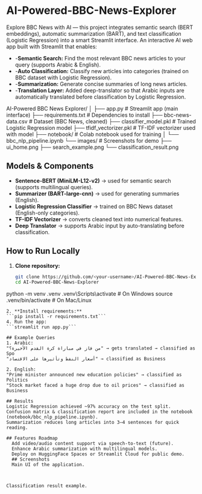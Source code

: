 # AI-Powered-BBC-News-Explorer
Explore BBC News with AI — this project integrates semantic search (BERT embeddings), automatic summarization (BART), and text classification (Logistic Regression) into a smart Streamlit interface.
An interactive AI web app built with Streamlit that enables:
* -**Semantic Search:** Find the most relevant BBC news articles to your query (supports Arabic & English).
* -**Auto Classification:** Classify new articles into categories (trained on BBC dataset with Logistic Regression).
* -**Summarization:** Generate concise summaries of long news articles.
* -**Translation Layer:** Added deep-translator so that Arabic inputs are automatically translated before classification by Logistic Regression.


AI-Powered BBC News Explorer/
│
├── app.py                     # Streamlit app (main interface)
├── requirements.txt           # Dependencies to install
├── bbc-news-data.csv          # Dataset (BBC News, cleaned)
├── classifier_model.pkl       # Trained Logistic Regression model
├── tfidf_vectorizer.pkl       # TF-IDF vectorizer used with model
├── notebook/                  # Colab notebook used for training
│   └── bbc_nlp_pipeline.ipynb
└── images/                    # Screenshots for demo
    ├── ui_home.png
    ├── search_example.png
    └── classification_result.png

   ## Models & Components
* **Sentence-BERT (MiniLM-L12-v2)** → used for semantic search (supports multilingual queries).  
* **Summarizer (BART-large-cnn)** → used for generating summaries (English).  
* **Logistic Regression Classifier** → trained on BBC News dataset (English-only categories).  
* **TF-IDF Vectorizer** → converts cleaned text into numerical features.  
* **Deep Translator** → supports Arabic input by auto-translating before classification.  

 
 ## How to Run Locally
1. **Clone repository:**
   ```bash
   git clone https://github.com/<your-username>/AI-Powered-BBC-News-Explorer.git
   cd AI-Powered-BBC-News-Explorer

python -m venv .venv
.venv\Scripts\activate   # On Windows
source .venv/bin/activate  # On Mac/Linux
```
2. **Install requirements:**
```pip install -r requirements.txt```
4. Run the app:
```streamlit run app.py```

## Example Queries
1. Arabic:
"من فاز في مباراة كرة القدم الأخيرة؟" → gets translated → classified as Spo
"أسعار النفط وتأثيرها على الاقتصاد" → classified as Business

2. English:
"Prime minister announced new education policies" → classified as Politics
"Stock market faced a huge drop due to oil prices" → classified as Business

## Results
Logistic Regression achieved ~97% accuracy on the test split.
Confusion matrix & classification report are included in the notebook (notebook/bbc_nlp_pipeline.ipynb).
Summarization reduces long articles into 3–4 sentences for quick reading.

## Features Roadmap
  Add video/audio content support via speech-to-text (future).
  Enhance Arabic summarization with multilingual models.
  Deploy on HuggingFace Spaces or Streamlit Cloud for public demo.
  ## Screenshots
  Main UI of the application.

  
  
Classification result example.



